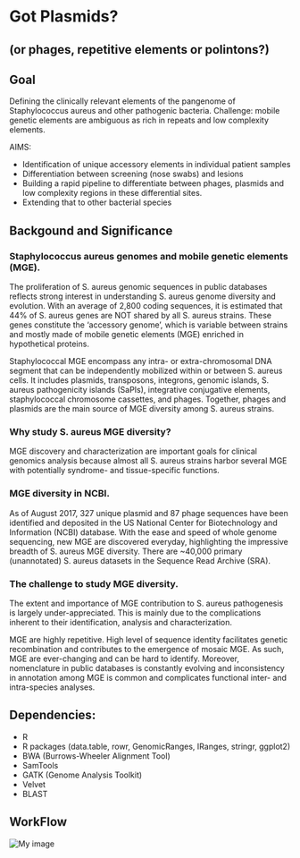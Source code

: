 # Got Plasmids?
## (or phages, repetitive elements or polintons?)

## Goal
Defining the clinically relevant elements of the pangenome of Staphylococcus aureus and other pathogenic bacteria.
Challenge: mobile genetic elements are ambiguous as rich in repeats and low complexity elements.

AIMS:
- Identification of unique accessory elements in individual patient samples
- Differentiation between screening (nose swabs) and lesions
- Building a rapid pipeline to differentiate between phages, plasmids and low complexity regions in these differential sites.  
- Extending that to other bacterial species

## Backgound and Significance
### Staphylococcus aureus genomes and mobile genetic elements (MGE).
 The proliferation of S. aureus genomic sequences in public databases reflects strong interest in understanding S. aureus genome diversity and evolution. With an average of 2,800 coding sequences, it is estimated that 44% of S. aureus genes are NOT shared by all S. aureus strains. These genes constitute the  ‘accessory genome’, which is variable between strains and mostly made of mobile genetic elements (MGE) enriched in hypothetical proteins. 

 Staphylococcal MGE encompass any intra- or extra-chromosomal DNA segment that can be independently mobilized within or between S. aureus cells. It includes plasmids, transposons, integrons, genomic islands, S. aureus pathogenicity islands (SaPIs), integrative conjugative elements, staphylococcal chromosome cassettes, and phages. Together, phages and plasmids are the main source of MGE diversity among S. aureus strains. 

### Why study S. aureus MGE diversity?
 MGE discovery and characterization are important goals for clinical genomics analysis because almost all S. aureus strains harbor several MGE with potentially syndrome- and tissue-specific functions. 
 
### MGE diversity in NCBI.
 As of August 2017,  327 unique plasmid and 87 phage sequences have been identified and deposited in the US National Center for Biotechnology and Information (NCBI) database.  With the ease and speed of whole genome sequencing, new MGE are discovered everyday, highlighting the impressive breadth of S. aureus MGE diversity. There are ~40,000 primary (unannotated) S. aureus datasets in the Sequence Read Archive (SRA). 

### The challenge to study MGE diversity. 
 The extent and importance of MGE contribution to S. aureus pathogenesis is largely under-appreciated. This is mainly due to the complications inherent to their identification, analysis and characterization. 
 
MGE are highly repetitive. High level of sequence identity facilitates genetic recombination and contributes to the emergence of mosaic MGE. As such, MGE are ever-changing and can be hard to identify. Moreover, nomenclature in public databases is constantly evolving and inconsistency in annotation among MGE is common and complicates functional inter- and intra-species analyses. 

## Dependencies:
* R
* R packages (data.table, rowr, GenomicRanges, IRanges, stringr, ggplot2)
* BWA (Burrows-Wheeler Alignment Tool)
* SamTools
* GATK (Genome Analysis Toolkit)
* Velvet
* BLAST


## WorkFlow
![My image](https://github.com/NCBI-Hackathons/Pathogenic_Pangenomes/blob/master/images/workflow.png)
